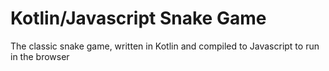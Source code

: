 # Kotlin/Javascript Snake Game
The classic snake game, written in Kotlin and compiled to Javascript to run in the browser
